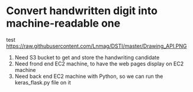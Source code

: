 
# Convert handwritten digit into machine-readable one

test
https://raw.githubusercontent.com/Lnmag/DSTI/master/Drawing_API.PNG


1) Need S3 bucket to get and store the handwriting candidate
2) Need frond end EC2 machine, to have the web pages display on EC2 machine
3) Need back end EC2 machine with Python, so we can run the keras_flask.py file on it
